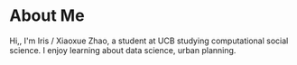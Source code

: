 # About Me
Hi,, I'm Iris / Xiaoxue Zhao, a student at UCB studying computational social science. I enjoy learning about data science, urban planning.